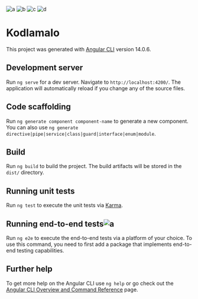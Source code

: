 
![a](https://user-images.githubusercontent.com/63349869/181499885-d1e072be-2a6c-4731-a6ff-52fa98bd314b.png)
![b](https://user-images.githubusercontent.com/63349869/181499897-5fc6a8ed-6411-4c3e-9366-5aadd02dd0bd.png)
![c](https://user-images.githubusercontent.com/63349869/181499903-bebef016-38c1-4468-9a58-dd92cd288780.png)
![d](https://user-images.githubusercontent.com/63349869/181499911-2dd7daae-093a-4ece-9b8f-6d5324309860.png)

# KodlamaIo

This project was generated with [Angular CLI](https://github.com/angular/angular-cli) version 14.0.6.

## Development server

Run `ng serve` for a dev server. Navigate to `http://localhost:4200/`. The application will automatically reload if you change any of the source files.

## Code scaffolding

Run `ng generate component component-name` to generate a new component. You can also use `ng generate directive|pipe|service|class|guard|interface|enum|module`.

## Build

Run `ng build` to build the project. The build artifacts will be stored in the `dist/` directory.

## Running unit tests

Run `ng test` to execute the unit tests via [Karma](https://karma-runner.github.io).

## Running end-to-end tests![a](https://user-images.githubusercontent.com/63349869/181499892-922224a6-5d7d-41a9-aecd-1a110086bde1.png)


Run `ng e2e` to execute the end-to-end tests via a platform of your choice. To use this command, you need to first add a package that implements end-to-end testing capabilities.

## Further help

To get more help on the Angular CLI use `ng help` or go check out the [Angular CLI Overview and Command Reference](https://angular.io/cli) page.
